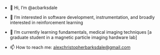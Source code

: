 - 👋 Hi, I’m @acbarksdale
- 👀 I’m interested in software development, instrumentation, and broadly interested in reinforcement learning
- 🌱 I’m currently learning fundamentals, medical imaging techniques [a graduate student in a magnetic particle imaging hardware lab]

- 📫 How to reach me: alexchristopherbarksdale@gmail.com

<!---
acbarksdale/acbarksdale is a ✨ special ✨ repository because its `README.md` (this file) appears on your GitHub profile.
You can click the Preview link to take a look at your changes.
--->
